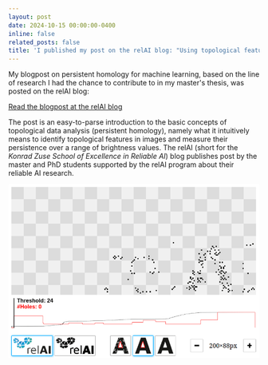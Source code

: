 ```yaml
---
layout: post
date: 2024-10-15 00:00:00-0400
inline: false
related_posts: false
title: 'I published my post on the relAI blog: "Using topological features to prevent topological errors"'
---
```


My blogpost on persistent homology for machine learning, based on the line of research I had the chance to contribute to in my master's thesis, was posted on the relAI blog: 

[Read the blogpost at the relAI blog](https://zuseschoolrelai.de/blog/topologically-correct-predictions-why-care-about-them-and-what-does-topological-correctness-even-mean/)

The post is an easy-to-parse introduction to the basic concepts of topological data analysis (persistent homology), namely what it intuitively means to identify topological features in images and measure their persistence over a range of brightness values. The relAI (short for the *Konrad Zuse School of Excellence in Reliable AI*) blog publishes post by the master and PhD students supported by the relAI program about their reliable AI research.

[![Animation of the relAI logo at different binarization thresholds with identified cycles highlighted](/assets/img/relAI-logo.gif)](https://zuseschoolrelai.de/blog/topologically-correct-predictions-why-care-about-them-and-what-does-topological-correctness-even-mean/)